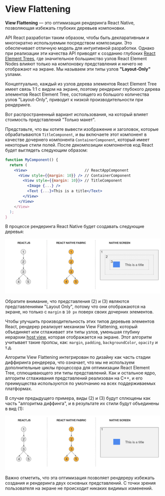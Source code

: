 # View Flattening

**View Flattening** — это оптимизация рендеринга React Native, позволяющая избежать глубоких деревьев компоновки.

API React разработан таким образом, чтобы быть декларативным и многократно используемым посредством композиции. Это обеспечивает отличную модель для интуитивной разработки. Однако при реализации эти качества API приводят к созданию глубоких [React Element Trees](architecture-glossary.md#react-element-tree-and-react-element), где значительное большинство узлов React Element Nodes влияют только на компоновку представления и ничего не отображают на экране. Мы называем эти типы узлов **"Layout-Only"** узлами.

Концептуально, каждый из узлов дерева элементов React Element Tree имеет связь 1:1 с видом на экране, поэтому рендеринг глубокого дерева элементов React Element Tree, состоящего из большого количества узлов "Layout-Only", приводит к низкой производительности при рендеринге.

Вот распространенный вариант использования, на который влияет стоимость представлений "Только макет".

Представьте, что вы хотите вывести изображение и заголовок, которые обрабатываются `TitleComponent`, и вы включаете этот компонент в качестве дочернего компонента `ContainerComponent`, который имеет некоторые стили полей. После декомпозиции компонентов код React будет выглядеть следующим образом:

```jsx
function MyComponent() {
  return (
    <View>                          // ReactAppComponent
      <View style={{margin: 10}} /> // ContainerComponent
        <View style={{margin: 10}}> // TitleComponent
          <Image {...} />
          <Text {...}>This is a title</Text>
        </View>
      </View>
    </View>
  );
}
```

В процессе рендеринга React Native будет создавать следующие деревья:

![Diagram one](diagram-one.png)

Обратите внимание, что представления (2) и (3) являются представлениями "Layout Only", потому что они отображаются на экране, но только с `margin` в `10 px` поверх своих дочерних элементов.

Чтобы улучшить производительность этих типов деревьев элементов React, рендерер реализует механизм View Flattening, который объединяет или сглаживает эти типы узлов, уменьшая глубину иерархии [host view](architecture-glossary.md#host-view-tree-and-host-view), которая отображается на экране. Этот алгоритм учитывает такие пропсы, как: `margin`, `padding`, `backgroundColor`, `opacity` и т.д.

Алгоритм View Flattening интегрирован по дизайну как часть стадии диффиринга рендерера, что означает, что мы не используем дополнительные циклы процессора для оптимизации React Element Tree, сплющивающего эти типы представлений. Как и остальное ядро, алгоритм сглаживания представлений реализован на C++, и его преимущества используются по умолчанию на всех поддерживаемых платформах.

В случае предыдущего примера, виды (2) и (3) будут сплющены как часть "алгоритма диффинга", и в результате их стили будут объединены в вид (1):

![Диаграмма два](diagram-two.png)

Важно отметить, что эта оптимизация позволяет рендереру избежать создания и рендеринга двух основных представлений. С точки зрения пользователя на экране не происходит никаких видимых изменений.

